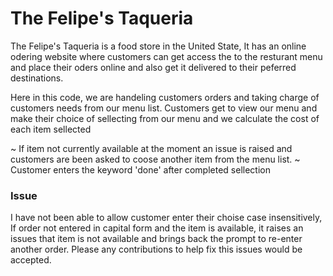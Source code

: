 <h1>The Felipe's Taqueria </h1>

<article>
The Felipe's Taqueria is a food store in the United State, It has an online odering website where customers can get access the to the resturant menu and place their oders online and also get it delivered to their peferred destinations.  
</article>

<p> Here in this code, we are handeling customers orders and taking charge of customers needs from our menu list. Customers get to view our menu and make their choice of sellecting from our menu and we calculate the cost of each item sellected </p>

~ If item not currently available at the moment an issue is raised and customers are been asked to coose another item from the menu list.
~ Customer enters the keyword 'done' after completed sellection

<h3>Issue</h3>
<p>I have not been able to allow customer enter their choise case insensitively, If order not entered in capital form and the item is available, it raises an issues that item is not available and brings back the prompt to re-enter another order. Please any contributions to help fix this issues would be accepted. </p>